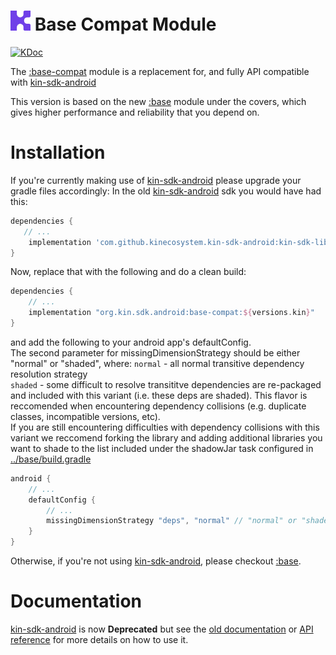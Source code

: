 # <img src="../assets/kin-logo.png" height="32" alt="Kin Logo"> Base Compat Module
[![KDoc](https://img.shields.io/badge/Docs-KDoc-blue)](https://kinecosystem.github.io/kin-android/docs)

The [:base-compat](../base-compat) module is a replacement for, and fully API compatible with [kin-sdk-android](https://github.com/kinecosystem/kin-sdk-android)

This version is based on the new [:base](../base/README.md) module under the covers, which gives higher performance and reliability that you depend on.

# Installation
If you're currently making use of [kin-sdk-android](https://github.com/kinecosystem/kin-sdk-android) please upgrade your gradle files accordingly:
In the old [kin-sdk-android](https://github.com/kinecosystem/kin-sdk-android) sdk you would have had this:
 ```groovy
dependencies {
    // ...
     implementation 'com.github.kinecosystem.kin-sdk-android:kin-sdk-lib:1.0.7'
}
```
Now, replace that with the following and do a clean build:
```groovy
dependencies {
    // ...
    implementation "org.kin.sdk.android:base-compat:${versions.kin}"
}
```
and add the following to your android app's defaultConfig.  
The second parameter for missingDimensionStrategy should be either "normal" or "shaded", where:
`normal` - all normal transitive dependency resolution strategy  
`shaded` - some difficult to resolve transititve dependencies are re-packaged and included with this variant (i.e. these deps are shaded). This flavor is reccomended when encountering dependency collisions (e.g. duplicate classes, incompatible versions, etc).  
If you are still encountering difficulties with dependency collisions with this variant we reccomend forking the library and adding additional libraries you want to shade to the list included under the shadowJar task configured in [../base/build.gradle](../base/build.gradle)
```groovy
android {
    // ...
    defaultConfig {
        // ...
        missingDimensionStrategy "deps", "normal" // "normal" or "shaded"  
    }
}
```
Otherwise, if you're not using [kin-sdk-android](https://github.com/kinecosystem/kin-sdk-android), please checkout [:base](../base).

# Documentation
[kin-sdk-android](https://github.com/kinecosystem/kin-sdk-android) is now **Deprecated** but see the [old documentation](https://github.com/kinecosystem/kin-sdk-android/tree/master/kin-sdk) or [API reference](../docs) for more details on how to use it.

